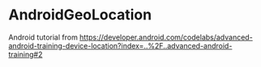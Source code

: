 # AndroidGeoLocation

Android tutorial from https://developer.android.com/codelabs/advanced-android-training-device-location?index=..%2F..advanced-android-training#2
